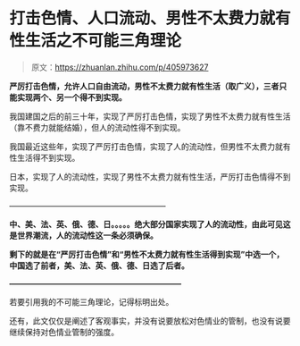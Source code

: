 # 打击色情、人口流动、男性不太费力就有性生活之不可能三角理论

> 原文：<https://zhuanlan.zhihu.com/p/405973627>

**严厉打击色情，允许人口自由流动，男性不太费力就有性生活（取广义），三者只能实现两个、另一个得不到实现。**

我国建国之后的前三十年，实现了严厉打击色情，实现了男性不太费力就有性生活（靠不费力就能结婚），但人的流动性得不到实现。

我国最近这些年，实现了严厉打击色情，实现了人的流动性，但男性不太费力就有性生活得不到实现。

日本，实现了人的流动性，实现了男性不太费力就有性生活，严厉打击色情得不到实现。

————————————————————

**中、美、法、英、俄、德、日。。。。。绝大部分国家实现了人的流动性，由此可见这是世界潮流，人的流动性这一条必须确保。**

**剩下的就是在“严厉打击色情”和“男性不太费力就有性生活得到实现”中选一个，中国选了前者，美、法、英、俄、德、日选了后者。**

**——————————————————————**

若要引用我的不可能三角理论，记得标明出处。

还有，此文仅仅是阐述了客观事实，并没有说要放松对色情业的管制，也没有说要继续保持对色情业管制的强度。